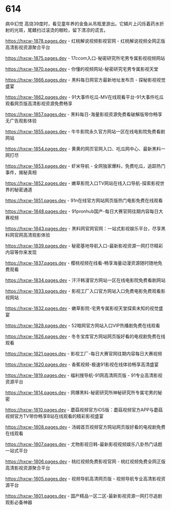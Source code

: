 # 614
病中幻觉 高烧39度时，看见童年养的金鱼从吊瓶里游出。它鳞片上闪烁着药水折射的光斑，尾鳍扫过滚烫的眼睑，留下清凉的谎言。

https://hxcw-1878.pages.dev - 红桃解说视频影视官网 - 红桃解说视频全网正版高清影视资源聚合平台

https://hxcw-1875.pages.dev - 17ccom入口-秘密研究所宅男专属影视视频网站

https://hxcw-1870.pages.dev - 你懂的视频网站-秘密研究宅男专属影视天堂

https://hxcw-1866.pages.dev - 黑料每日网官方最新地址发布页 - 探秘影视视觉盛宴

https://hxcw-1862.pages.dev - 91大事件吃瓜-MV在线观看平台-91大事件吃瓜观看网页版高清影视资源免费畅享

https://hxcw-1857.pages.dev - 黑料每日-海量影视资源免费看破解版带你畅享无广告观影体验

https://hxcw-1855.pages.dev - 牛牛影院永久官方网站一区在线电影院免费看剧网站

https://hxcw-1854.pages.dev - 黄黄的网页官网入口、吃瓜网中心、最新黑料一网打尽

https://hxcw-1853.pages.dev - 虾米导航 - 全网独家爆料，免费吃瓜，追踪热门事件，揭秘真相

https://hxcw-1852.pages.dev - 嫩草影院入口TV网站在线入口导航-探索影视世界的秘密通道

https://hxcw-1851.pages.dev - 91n在线官方网站网页版热门电影免费在线观看

https://hxcw-1848.pages.dev - 91pronhub国产-每日大赛官网往期内容每日大赛视频

https://hxcw-1843.pages.dev - 黑料网官网官网：一站式影视娱乐平台，尽享黑料网官网高清观影体验

https://hxcw-1839.pages.dev - 秘密基地导航入口-最新影视资源一网打尽精彩内容等你来发现

https://hxcw-1837.pages.dev - 樱桃视频在线看-畅享海量动漫资源随时随地免费观看

https://hxcw-1834.pages.dev - 汗汗韩漫官方网站一区在线电影院免费看剧网站

https://hxcw-1833.pages.dev - 影视工厂入口官方网站入口免费电影免费观看影视网站

https://hxcw-1832.pages.dev - 嫩草影院-宅男专属影视天堂探索未知的视觉盛宴

https://hxcw-1828.pages.dev - 52暗网官方网站入口VIP热播剧免费在线观看

https://hxcw-1826.pages.dev - 冬冬宝库官方网站网页版好看的电视剧免费在线观看

https://hxcw-1821.pages.dev - 影视工厂-每日大赛官网往期内容每日大赛视频

https://hxcw-1820.pages.dev - 香蕉视频-极速91影视在线体验畅享高清盛宴

https://hxcw-1819.pages.dev - 福利搜导航-91网高清网页版 - 91专业高清影视资源平台

https://hxcw-1814.pages.dev - 网爆黑料-秘密研究所神秘研究所专属宅男的秘密

https://hxcw-1810.pages.dev - 蘑菇视频官方iOS版：蘑菇视频官方APP与蘑菇视频官方TV带你畅享B站在线观看的精彩影视盛宴

https://hxcw-1808.pages.dev - 汤姆首页视频官方网站网页版好看的电视剧免费在线观看

https://hxcw-1807.pages.dev - 尤物影视日韩-最新影视视频娱乐八卦热门话题一站式平台

https://hxcw-1806.pages.dev - 桃红视频免费影视官网 - 桃红视频免费全网正版高清影视资源聚合平台

https://hxcw-1805.pages.dev - 视频导航高清网页版 - 视频导航专业高清影视资源平台

https://hxcw-1801.pages.dev - 国产精品一区二区-最新影视资源一网打尽追剧观影必备神器
